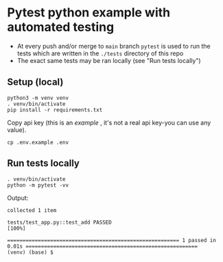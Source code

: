 # Pytest python example with automated testing

- At every push and/or merge to `main` branch `pytest` is used to run the tests which are written in the `./tests` directory of this repo
- The exact same tests may be ran locally (see "Run tests locally")

## Setup (local)

```
python3 -m venv venv
. venv/bin/activate
pip install -r requirements.txt
```

Copy api key (this is an *example* , it's not a real api key-you can use any value).
```
cp .env.example .env
```

## Run tests locally

```
. venv/bin/activate
python -m pytest -vv
```

Output:
```
collected 1 item                                                                                                                  

tests/test_app.py::test_add PASSED                                                                                          [100%]

======================================================== 1 passed in 0.01s ========================================================
(venv) (base) $
```
